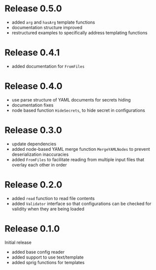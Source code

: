 Release 0.5.0
=============

- added `arg` and `hasArg` template functions
- documentation structure improved
- restructured examples to specifically address templating functions

Release 0.4.1
=============

- added documentation for `FromFiles`

Release 0.4.0
=============

- use parse structure of YAML documents for secrets hiding
- documentation fixes
- node based function `HideSecrets`, to hide secret in configurations

Release 0.3.0
=============

- update dependencies
- added node-based YAML merge function `MergeYAMLNodes` to prevent 
  deserialization inaccuracies
- added `FromFiles` to facilitate reading from multiple input files
  that overlay each other in order

Release 0.2.0
=============

- added `read` function to read file contents
- added `Validator` interface so that configurations can
  be checked for validity when they are being loaded

Release 0.1.0
=============

Initial release

- added base config reader
- added support to use text/template
- added sprig functions for templates